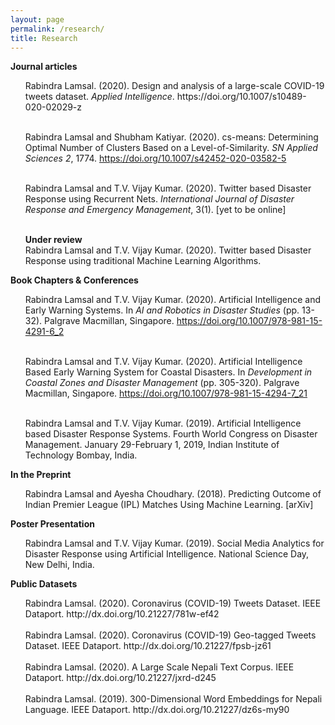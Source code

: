 ```yaml
---
layout: page
permalink: /research/
title: Research
---
```

<b>Journal articles</b>
<ul>
Rabindra Lamsal. (2020). Design and analysis of a large-scale COVID-19 tweets dataset. <em>Applied Intelligence</em>. https://doi.org/10.1007/s10489-020-02029-z<br><br>

Rabindra Lamsal and Shubham Katiyar. (2020). cs-means: Determining Optimal Number of Clusters Based on a Level-of-Similarity. <em>SN Applied Sciences 2</em>, 1774. https://doi.org/10.1007/s42452-020-03582-5<br><br>

Rabindra Lamsal and T.V. Vijay Kumar. (2020). Twitter based Disaster Response using Recurrent Nets. <em>International Journal of Disaster Response and Emergency Management</em>, 3(1). [yet to be online]<br><br>

<b>Under review</b><br>
Rabindra Lamsal and T.V. Vijay Kumar. (2020). Twitter based Disaster Response using traditional Machine Learning Algorithms.

</ul>

<b>Book Chapters & Conferences</b>

<ul>

Rabindra Lamsal and T.V. Vijay Kumar. (2020). Artificial Intelligence and Early Warning Systems. In <em>AI and Robotics in Disaster Studies</em> (pp. 13-32). Palgrave Macmillan, Singapore. https://doi.org/10.1007/978-981-15-4291-6_2<br><br>

Rabindra Lamsal and T.V. Vijay Kumar. (2020). Artificial Intelligence Based Early Warning System for Coastal Disasters. In <em>Development in Coastal Zones and Disaster Management</em> (pp. 305-320). Palgrave Macmillan, Singapore. https://doi.org/10.1007/978-981-15-4294-7_21<br><br>

Rabindra Lamsal and T.V. Vijay Kumar. (2019). Artificial Intelligence based Disaster Response Systems. Fourth World Congress on Disaster Management. January 29-February 1, 2019, Indian Institute of Technology Bombay, India.

</ul>

<b>In the Preprint</b>

<ul>

Rabindra Lamsal and Ayesha Choudhary. (2018). Predicting Outcome of Indian Premier League (IPL) Matches Using Machine Learning. [arXiv]

</ul>

<b>Poster Presentation</b>
<ul>

Rabindra Lamsal and T.V. Vijay Kumar. (2019). Social Media Analytics for Disaster Response using Artificial Intelligence. National Science Day, New Delhi, India.

</ul>

<b>Public Datasets</b>

<ul>
Rabindra Lamsal. (2020). Coronavirus (COVID-19) Tweets Dataset. IEEE Dataport. http://dx.doi.org/10.21227/781w-ef42<br><br>
Rabindra Lamsal. (2020). Coronavirus (COVID-19) Geo-tagged Tweets Dataset. IEEE Dataport. http://dx.doi.org/10.21227/fpsb-jz61<br><br>
Rabindra Lamsal. (2020). A Large Scale Nepali Text Corpus. IEEE Dataport. http://dx.doi.org/10.21227/jxrd-d245<br><br>
Rabindra Lamsal. (2019). 300-Dimensional Word Embeddings for Nepali Language. IEEE Dataport. http://dx.doi.org/10.21227/dz6s-my90
</ul>
